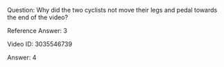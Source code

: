 Question: Why did the two cyclists not move their legs and pedal towards the end of the video?

Reference Answer: 3

Video ID: 3035546739

Answer: 4

